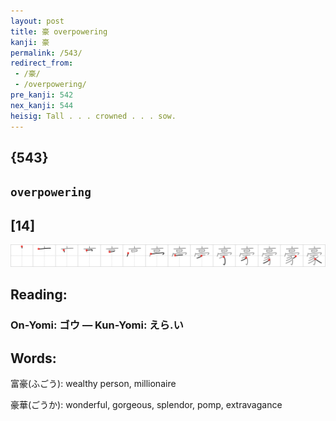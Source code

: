 ```yaml
---
layout: post
title: 豪 overpowering
kanji: 豪
permalink: /543/
redirect_from:
 - /豪/
 - /overpowering/
pre_kanji: 542
nex_kanji: 544
heisig: Tall . . . crowned . . . sow.
---
```


## {543}

## `overpowering`

## [14]

<div class="stroke"><img src="../images/E8B1AA.png" /></div>

## Reading:

### On-Yomi: ゴウ &mdash; Kun-Yomi: えら.い

## Words:

富豪(ふごう): wealthy person, millionaire

豪華(ごうか): wonderful, gorgeous, splendor, pomp, extravagance
